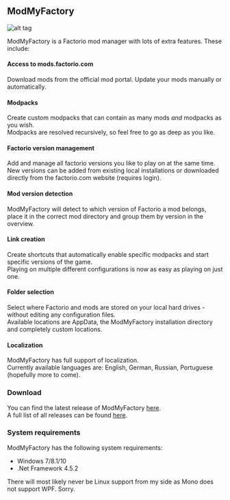 ## ModMyFactory

![alt tag](http://i.imgur.com/VFnFzyM.png)

ModMyFactory is a Factorio mod manager with lots of extra features.
These include:

#### Access to mods.factorio.com
Download mods from the official mod portal.
Update your mods manually or automatically.

#### Modpacks
Create custom modpacks that can contain as many mods _and_ modpacks as you wish.  
Modpacks are resolved recursively, so feel free to go as deep as you like.

#### Factorio version management
Add and manage all factorio versions you like to play on at the same time.  
New versions can be added from existing local installations or downloaded directly from the factorio.com website (requires login).

#### Mod version detection
ModMyFactory will detect to which version of Factorio a mod belongs, place it in the correct mod directory and group them by version in the overview.

#### Link creation
Create shortcuts that automatically enable specific modpacks and start specific versions of the game.  
Playing on multiple different configurations is now as easy as playing on just one.

#### Folder selection
Select where Factorio and mods are stored on your local hard drives - without editing any configuration files.  
Available locations are AppData, the ModMyFactory installation directory and completely custom locations.

#### Localization
ModMyFactory has full support of localization.  
Currently available languages are: English, German, Russian, Portuguese (hopefully more to come).

### Download
You can find the latest release of ModMyFactory [here](https://github.com/Artentus/ModMyFactory/releases/latest).  
A full list of all releases can be found [here](https://github.com/Artentus/ModMyFactory/releases).

### System requirements
ModMyFactory has the following system requirements:

- Windows 7/8.1/10
- .Net Framework 4.5.2

There will most likely never be Linux support from my side as Mono does not support WPF. Sorry.

